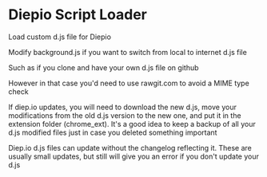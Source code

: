 # Diepio Script Loader
Load custom d.js file for Diepio

Modify background.js if you want to switch from local to internet d.js file

Such as if you clone and have your own d.js file on github

However in that case you'd need to use rawgit.com to avoid a MIME type check

If diep.io updates, you will need to download the new d.js, move your modifications from the
old d.js version to the new one, and put it in the extension folder (chrome_ext). It's a good idea
to keep a backup of all your d.js modified files just in case you deleted something important

Diep.io d.js files can update without the changelog reflecting it. These are usually small updates,
but still will give you an error if you don't update your d.js
